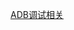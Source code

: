 [ADB调试相关](file:///G:/Unity/AndroidTest/Platform_Teach/Assets/Scripts/Lesson10_ADB%E8%B0%83%E8%AF%95%E7%9B%B8%E5%85%B3/Lesson10_ADB%E8%B0%83%E8%AF%95%E7%9B%B8%E5%85%B3.cs)